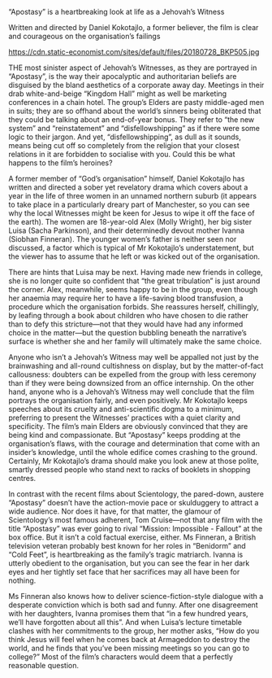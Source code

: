 “Apostasy” is a heartbreaking look at life as a Jehovah’s Witness

Written and directed by Daniel Kokotajlo, a former believer, the film is clear and courageous on the organisation’s failings

https://cdn.static-economist.com/sites/default/files/20180728_BKP505.jpg

THE most sinister aspect of Jehovah’s Witnesses, as they are portrayed in “Apostasy”, is the way their apocalyptic and authoritarian beliefs are disguised by the bland aesthetics of a corporate away day. Meetings in their drab white-and-beige “Kingdom Hall” might as well be marketing conferences in a chain hotel. The group’s Elders are pasty middle-aged men in suits; they are so offhand about the world’s sinners being obliterated that they could be talking about an end-of-year bonus. They refer to “the new system” and “reinstatement” and “disfellowshipping” as if there were some logic to their jargon. And yet, “disfellowshipping”, as dull as it sounds, means being cut off so completely from the religion that your closest relations in it are forbidden to socialise with you. Could this be what happens to the film’s heroines?

A former member of “God’s organisation” himself, Daniel Kokotajlo has written and directed a sober yet revelatory drama which covers about a year in the life of three women in an unnamed northern suburb (it appears to take place in a particularly dreary part of Manchester, so you can see why the local Witnesses might be keen for Jesus to wipe it off the face of the earth). The women are 18-year-old Alex (Molly Wright), her big sister Luisa (Sacha Parkinson), and their determinedly devout mother Ivanna (Siobhan Finneran). The younger women’s father is neither seen nor discussed, a factor which is typical of Mr Kokotajlo’s understatement, but the viewer has to assume that he left or was kicked out of the organisation. 

There are hints that Luisa may be next. Having made new friends in college, she is no longer quite so confident that “the great tribulation” is just around the corner. Alex, meanwhile, seems happy to be in the group, even though her anaemia may require her to have a life-saving blood transfusion, a procedure which the organisation forbids. She reassures herself, chillingly, by leafing through a book about children who have chosen to die rather than to defy this stricture—not that they would have had any informed choice in the matter—but the question bubbling beneath the narrative’s surface is whether she and her family will ultimately make the same choice.

Anyone who isn’t a Jehovah’s Witness may well be appalled not just by the brainwashing and all-round cultishness on display, but by the matter-of-fact callousness: doubters can be expelled from the group with less ceremony than if they were being downsized from an office internship. On the other hand, anyone who is a Jehovah’s Witness may well conclude that the film portrays the organisation fairly, and even positively. Mr Kokotajlo keeps speeches about its cruelty and anti-scientific dogma to a minimum, preferring to present the Witnesses’ practices with a quiet clarity and specificity. The film’s main Elders are obviously convinced that they are being kind and compassionate. But “Apostasy” keeps prodding at the organisation’s flaws, with the courage and determination that come with an insider’s knowledge, until the whole edifice comes crashing to the ground. Certainly, Mr Kokotajlo’s drama should make you look anew at those polite, smartly dressed people who stand next to racks of booklets in shopping centres.

In contrast with the recent films about Scientology, the pared-down, austere “Apostasy” doesn’t have the action-movie pace or skulduggery to attract a wide audience. Nor does it have, for that matter, the glamour of Scientology’s most famous adherent, Tom Cruise—not that any film with the title “Apostasy” was ever going to rival “Mission: Impossible - Fallout” at the box office. But it isn’t a cold factual exercise, either. Ms Finneran, a British television veteran probably best known for her roles in “Benidorm” and “Cold Feet”, is heartbreaking as the family’s tragic matriarch. Ivanna is utterly obedient to the organisation, but you can see the fear in her dark eyes and her tightly set face that her sacrifices may all have been for nothing.

Ms Finneran also knows how to deliver science-fiction-style dialogue with a desperate conviction which is both sad and funny. After one disagreement with her daughters, Ivanna promises them that “in a few hundred years, we’ll have forgotten about all this”. And when Luisa’s lecture timetable clashes with her commitments to the group, her mother asks, “How do you think Jesus will feel when he comes back at Armageddon to destroy the world, and he finds that you’ve been missing meetings so you can go to college?” Most of the film’s characters would deem that a perfectly reasonable question.